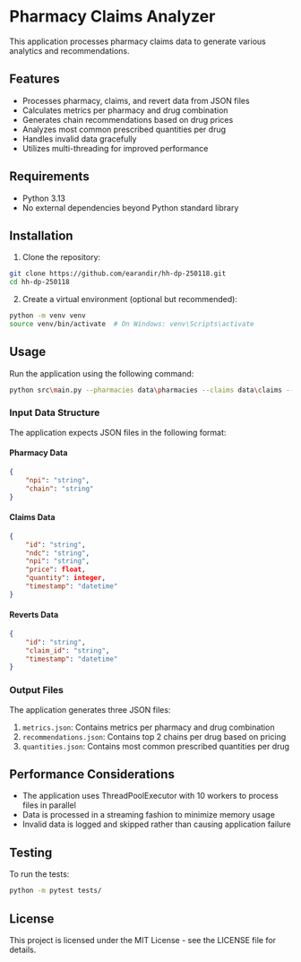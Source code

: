 # Pharmacy Claims Analyzer

This application processes pharmacy claims data to generate various analytics and recommendations.

## Features

- Processes pharmacy, claims, and revert data from JSON files
- Calculates metrics per pharmacy and drug combination
- Generates chain recommendations based on drug prices
- Analyzes most common prescribed quantities per drug
- Handles invalid data gracefully
- Utilizes multi-threading for improved performance

## Requirements

- Python 3.13
- No external dependencies beyond Python standard library

## Installation

1. Clone the repository:
```bash
git clone https://github.com/earandir/hh-dp-250118.git
cd hh-dp-250118
```

2. Create a virtual environment (optional but recommended):
```bash
python -m venv venv
source venv/bin/activate  # On Windows: venv\Scripts\activate
```

## Usage

Run the application using the following command:

```bash
python src\main.py --pharmacies data\pharmacies --claims data\claims --reverts data\reverts
```

### Input Data Structure

The application expects JSON files in the following format:

#### Pharmacy Data
```json
{
    "npi": "string",
    "chain": "string"
}
```

#### Claims Data
```json
{
    "id": "string",
    "ndc": "string",
    "npi": "string",
    "price": float,
    "quantity": integer,
    "timestamp": "datetime"
}
```

#### Reverts Data
```json
{
    "id": "string",
    "claim_id": "string",
    "timestamp": "datetime"
}
```

### Output Files

The application generates three JSON files:

1. `metrics.json`: Contains metrics per pharmacy and drug combination
2. `recommendations.json`: Contains top 2 chains per drug based on pricing
3. `quantities.json`: Contains most common prescribed quantities per drug

## Performance Considerations

- The application uses ThreadPoolExecutor with 10 workers to process files in parallel
- Data is processed in a streaming fashion to minimize memory usage
- Invalid data is logged and skipped rather than causing application failure

## Testing

To run the tests:

```bash
python -m pytest tests/
```

## License

This project is licensed under the MIT License - see the LICENSE file for details.
